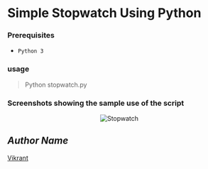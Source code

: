 # Simple Stopwatch Using Python
### Prerequisites
- `Python 3`
### usage
> Python stopwatch.py
### Screenshots showing the sample use of the script
<p align="center">
  <img src="https://user-images.githubusercontent.com/85709371/151356227-24c7ff32-3942-45d9-a192-0ad443935641.png" alt="Stopwatch">
</p>

## *Author Name*
[Vikrant](https://github.com/vikrant-v28)
